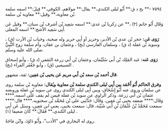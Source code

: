 ٧٥٩٤ -** بخ د ق:** أَبُو ليلى الكندي،** يقال:** مولاهم، الكوفي.** قِيلَ:** اسمه سلمة بْن معاوية،** وقيل:** معاوية بْن سلمة.

وَقَال أَبُو حاتم (٢) ،** عن زكريا بْن عدي:** اسمه سَعِيد بْن أشرف بْن سنان،** وقيل عَن أَبِي سَعِيد الأشج:** اسمه المعلى.

**رَوَى عَن:** حجر بْن عدي بْن الأدبر، وحريز أو أَبِي حريز وله صحبة، وخباب بْن الأرت (ق) ، وسويد بْن غفلة (د ق) ، وسلمان الفارسي (بخ) ، وعثمان بن عفان، وأم سلمة زوج النَّبِيُّ صلى الله عليه وسلم.

**رَوَى عَنه:** عَبد المَلِك بْن أَبي سُلَيْمان، وعثمان بْن أَبي زرعة الثقفي (د ق) ، وأبو إسحاق السبيعيي (ق) ، وأبو جَعْفَر الفراء (بخ) .

**قال أحمد بْن سعد بْن أَبي مريم عَن يحيى بْن مَعِين:** ثقة، مشهور.

**وفرق الحاكم أَبُو أَحْمَد بين أَبِي ليلى الكندي سلمة بْن معاوية ويُقال:** معاوية بْن سلمة روى عن سلمان وروى عنه أَبُو إِسْحَاق، وبين أَبِي ليلى الكندي روى عن سويد بْن غفلة وروىعنه عثمان بْن أَبي زرعة. وذكر الراوي عن سويد بْن غفلة فيمن لم يقف عَلَى اسمه،**** وَقَال:**** ضعفه يحيى بْن مَعِين، وَقَال: حَدَّثَنِي علي بْن مُحَمَّد بْن سختويه،**** قال:**** سمعت مُحَمَّدُ بْنُ عُثْمَانَ بْنِ أَبي شَيْبَة، قال: سمعت يحيى، يعني ابن مَعِين، وسئل عَن أَبِي ليلى الكندي،** فَقَالَ:** كَانَ ضعيفا (١) .

روى له البخاري في "الأدب"، وأَبُو دَاوُدَ، وابْن مَاجَهْ.